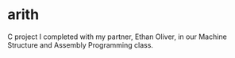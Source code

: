# arith
C project I completed with my partner, Ethan Oliver, in our Machine Structure and Assembly Programming class.
